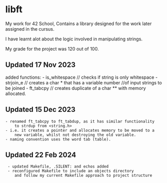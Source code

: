 # libft
My work for 42 School, Contains a library designed for the work later assigned 
in the cursus.

I have learnt alot about the logic involved in manipulating strings.

My grade for the project was 120 out of 100.

## Updated 17 Nov 2023

added functions:
	- is_whitespace // checks if string is only whitespace
	- strjoin_e       // creates a char * that has a variable number 
			//of input strings to be joined
	- ft_tabcpy      // creates duplicate of a char ** with memory allocated.

## Updated 15 Dec 2023

	- renamed ft_tabcpy to ft_tabdup, as it has similar functionality 
		to strdup from <string.h>
	- i.e. it creates a pointer and allocates memory to be moved to a 
		new variable, whilst not destroying the old variable.
	- naming convention uses the word tab (table).

## Updated 22 Feb 2024

	 - updated Makefile, .SILENT: and echos added
	 - reconfigured Makefile to include an objects directory
		and follow my current Makefile approach to project structure

